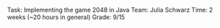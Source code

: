 Task: Implementing the game 2048 in Java
Team: Julia Schwarz
Time: 2 weeks (~20 hours in general)
Grade: 9/15
